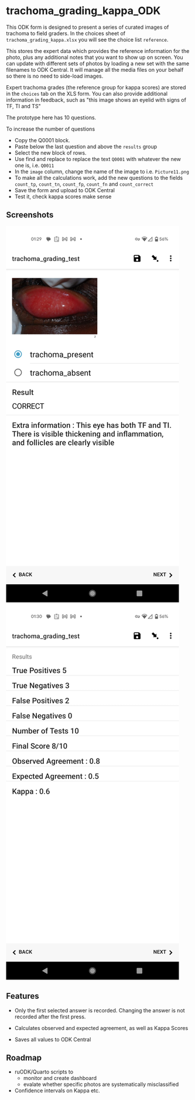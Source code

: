# trachoma_grading_kappa_ODK

This ODK form is designed to present a series of curated images of trachoma to field graders. 
In the choices sheet of `trachoma_grading_kappa.xlsx` you will see the choice list `reference`.

This stores the expert data which provides the reference information for the photo, plus any additional notes that you want to show up on screen.
You can update with different sets of photos by loading a new set with the same filenames to ODK Central. It will manage all the media files on your behalf so there is no need to side-load images.

Expert trachoma grades (the reference group for kappa scores) are stored in the `choices` tab on the XLS form. 
You can also provide additional information in feedback, such as "this image shows an eyelid with signs of TF, TI and TS"

The prototype here has 10 questions. 

To increase the number of questions

* Copy the Q0001 block.
* Paste below the last question and above the `results` group
* Select the new block of rows. 
* Use find and replace to replace the text `Q0001` with whatever the new one is, i.e. `Q0011`
* In the `image` column, change the name of the image to i.e. `Picture11.png`
* To make all the calculations work, add the new questions to the fields `count_tp`, `count_tn`, `count_fp`, `count_fn` and `count_correct`
* Save the form and upload to ODK Central
* Test it, check kappa scores make sense

## Screenshots

![](./figs/fig1.jpeg)
![](./figs/fig2.jpeg)

## Features

* Only the first selected answer is recorded. Changing the answer is not recorded after the first press.

* Calculates observed and expected agreement, as well as Kappa Scores

* Saves all values to ODK Central

## Roadmap

* ruODK/Quarto scripts to 
	* monitor and create dashboard
	* evalate whether specific photos are systematically misclassified
* Confidence intervals on Kappa etc.





